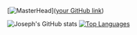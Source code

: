 [![MasterHead]((https://github.com/user-attachments/assets/009ba19c-6684-4bbb-b835-6c9074da59e4))]([your GitHub link](https://github.com/josephpicardat))


![Joseph's GitHub stats](https://github-readme-stats.vercel.app/api?username=josephpicardat&theme=algolia&show_icons=true)
[![Top Languages](https://github-readme-stats.vercel.app/api/top-langs/?username=josephpicardat&theme=algolia&layout=pie)](https://github.com/josephpicardat/github-readme-stats)
